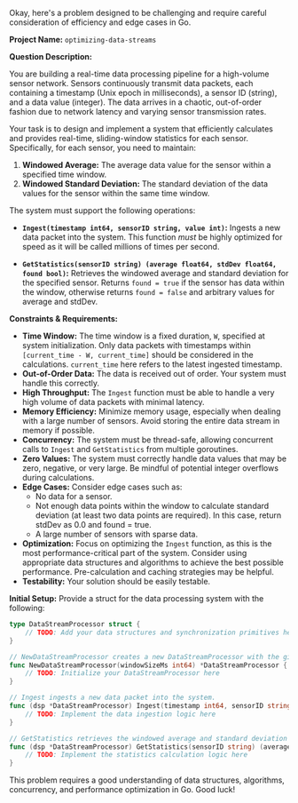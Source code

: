 Okay, here's a problem designed to be challenging and require careful consideration of efficiency and edge cases in Go.

**Project Name:** `optimizing-data-streams`

**Question Description:**

You are building a real-time data processing pipeline for a high-volume sensor network.  Sensors continuously transmit data packets, each containing a timestamp (Unix epoch in milliseconds), a sensor ID (string), and a data value (integer). The data arrives in a chaotic, out-of-order fashion due to network latency and varying sensor transmission rates.

Your task is to design and implement a system that efficiently calculates and provides real-time, sliding-window statistics for each sensor.  Specifically, for each sensor, you need to maintain:

1.  **Windowed Average:** The average data value for the sensor within a specified time window.
2.  **Windowed Standard Deviation:** The standard deviation of the data values for the sensor within the same time window.

The system must support the following operations:

*   **`Ingest(timestamp int64, sensorID string, value int)`:**  Ingests a new data packet into the system. This function *must* be highly optimized for speed as it will be called millions of times per second.

*   **`GetStatistics(sensorID string) (average float64, stdDev float64, found bool)`:**  Retrieves the windowed average and standard deviation for the specified sensor. Returns `found = true` if the sensor has data within the window, otherwise returns `found = false` and arbitrary values for average and stdDev.

**Constraints & Requirements:**

*   **Time Window:** The time window is a fixed duration, `W`, specified at system initialization.  Only data packets with timestamps within `[current_time - W, current_time]` should be considered in the calculations. `current_time` here refers to the latest ingested timestamp.
*   **Out-of-Order Data:** The data is received out of order. Your system must handle this correctly.
*   **High Throughput:** The `Ingest` function must be able to handle a very high volume of data packets with minimal latency.
*   **Memory Efficiency:** Minimize memory usage, especially when dealing with a large number of sensors.  Avoid storing the entire data stream in memory if possible.
*   **Concurrency:** The system must be thread-safe, allowing concurrent calls to `Ingest` and `GetStatistics` from multiple goroutines.
*   **Zero Values:** The system must correctly handle data values that may be zero, negative, or very large. Be mindful of potential integer overflows during calculations.
*   **Edge Cases:** Consider edge cases such as:
    *   No data for a sensor.
    *   Not enough data points within the window to calculate standard deviation (at least two data points are required).  In this case, return stdDev as 0.0 and found = true.
    *   A large number of sensors with sparse data.
*   **Optimization:**  Focus on optimizing the `Ingest` function, as this is the most performance-critical part of the system.  Consider using appropriate data structures and algorithms to achieve the best possible performance.  Pre-calculation and caching strategies may be helpful.
*   **Testability:** Your solution should be easily testable.

**Initial Setup:**
Provide a struct for the data processing system with the following:

```go
type DataStreamProcessor struct {
    // TODO: Add your data structures and synchronization primitives here
}

// NewDataStreamProcessor creates a new DataStreamProcessor with the given time window in milliseconds.
func NewDataStreamProcessor(windowSizeMs int64) *DataStreamProcessor {
    // TODO: Initialize your DataStreamProcessor here
}

// Ingest ingests a new data packet into the system.
func (dsp *DataStreamProcessor) Ingest(timestamp int64, sensorID string, value int) {
    // TODO: Implement the data ingestion logic here
}

// GetStatistics retrieves the windowed average and standard deviation for the specified sensor.
func (dsp *DataStreamProcessor) GetStatistics(sensorID string) (average float64, stdDev float64, found bool) {
    // TODO: Implement the statistics calculation logic here
}
```

This problem requires a good understanding of data structures, algorithms, concurrency, and performance optimization in Go. Good luck!
